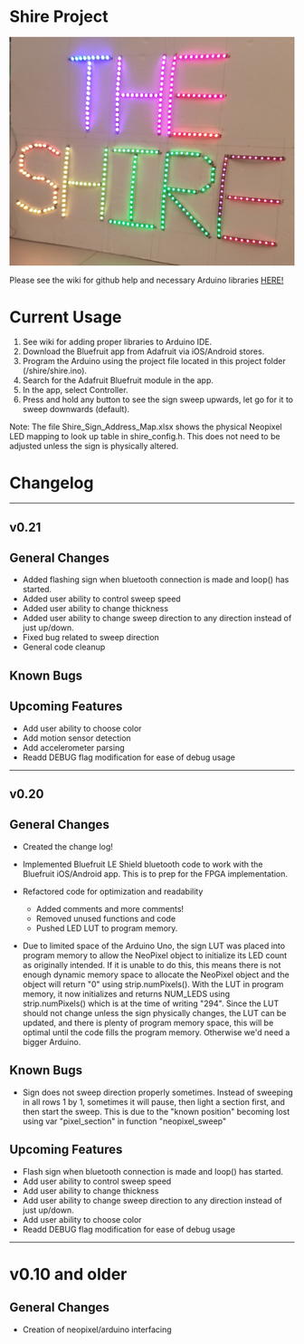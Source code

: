 # Shire Project

![](/img/Shire.jpg)

Please see the wiki for github help and necessary Arduino libraries [HERE!](https://github.com/innovationproject2017/ShireProject/wiki)

# Current Usage
	
1. See wiki for adding proper libraries to Arduino IDE.
2. Download the Bluefruit app from Adafruit via iOS/Android stores.
3. Program the Arduino using the project file located in this project folder (/shire/shire.ino).
4. Search for the Adafruit Bluefruit module in the app.
5. In the app, select Controller.
6. Press and hold any button to see the sign sweep upwards, let go for it to sweep downwards (default).

Note: The file Shire_Sign_Address_Map.xlsx shows the physical Neopixel LED mapping to look up table in shire_config.h.  This does not need to be adjusted unless the sign is physically altered.

# Changelog

---

## v0.21

## General Changes

* Added flashing sign when bluetooth connection is made and loop() has started.
* Added user ability to control sweep speed
* Added user ability to change thickness
* Added user ability to change sweep direction to any direction instead of just up/down.
* Fixed bug related to sweep direction
* General code cleanup

## Known Bugs

## Upcoming Features

* Add user ability to choose color
* Add motion sensor detection
* Add accelerometer parsing
* Readd DEBUG flag modification for ease of debug usage

---

## v0.20

## General Changes

* Created the change log!

* Implemented Bluefruit LE Shield bluetooth code to work with the Bluefruit iOS/Android app.  This is to prep for the FPGA implementation.

* Refactored code for optimization and readability
    * Added comments and more comments!
	* Removed unused functions and code
	* Pushed LED LUT to program memory.

* Due to limited space of the Arduino Uno, the sign LUT was placed into program memory to allow the NeoPixel object to initialize its LED count as originally intended.  If it is unable to do this, this means there is not enough dynamic memory space to allocate the NeoPixel object and the object will return "0" using strip.numPixels().  With the LUT in program memory, it now initializes and returns NUM_LEDS using strip.numPixels() which is at the time of writing "294".  Since the LUT should not change unless the sign physically changes, the LUT can be updated, and there is plenty of program memory space, this will be optimal until the code fills the program memory.  Otherwise we'd need a bigger Arduino.

## Known Bugs

* Sign does not sweep direction properly sometimes.  Instead of sweeping in all rows 1 by 1, sometimes it will pause, then light a section first, and then start the sweep.  This is due to the "known position" becoming lost using var "pixel_section" in function "neopixel_sweep"
	
## Upcoming Features

* Flash sign when bluetooth connection is made and loop() has started.
* Add user ability to control sweep speed
* Add user ability to change thickness
* Add user ability to change sweep direction to any direction instead of just up/down.
* Add user ability to choose color
* Readd DEBUG flag modification for ease of debug usage

---

# v0.10 and older

## General Changes

* Creation of neopixel/arduino interfacing